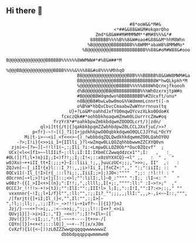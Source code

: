 ## Hi there 👋
```text                                                
                                               #8*ooW&&*M#&  
                                         <*##&&88&W&M#okqmrQho
                                  Zmd*&8&W##M#MMMWM**#M#8%%%&*#
                                88BBBBB%%%%B%%8&W#oao#&88&&M*hhM8Whn
                               %B@@@@@@@BBBBBBBB%%8WMM*abaW8%8MMWMo*
                             %B@@@@@@@@@BBBBBBBBBBBBB%%88&#oM#W88&#ooo
                            B@@@@@@@@@@@@@@BBBBBB%%%%%%8WWMWW#*#%8&W##*M
                           %@@@BB@@@@@@@@@@@@BBBB%%%%&%%%88&#o8%%%%MhhqO
                           BB@@@@@@@@@@@@@@@@@BBB%%%BBBBB%8&&WW8MWM#&a
                           BB@@@@B@@@@@@@BBBBBBBBBBBBBBB8W*hwQLkpkh*M
                           %@@@@@@@@@@@@@@BBBBB%%%%%888WhQcnxjfkoooh
                           d%B@@@@@@@@BB@BBBBBBBBBB%%%WhOzxrxjtpW#o
                           #B@@@@BBWdqmdwo%BBBBBBBBB%#ZUcxft/unu*
                           n8B@@B8#bwLwbw0mo&%%WdmmmLcnnrt([-n
                           o%B%W*hbQxCbvcCmaabwZwWYnrrnnux(tq
                        U}+?Lo&M*oahhdJxfYO0mqwQYcvzXLko0Odo#X
                     fcxczQk##*oohbbkhoaqwmZmwm0LUurrrcZmw#oq
                  frzYrX*#*oahkbpwZmbkbdqwmZOOOOLcrt/)|zdn/
             ql>i]tt{/t|{]qakbkbpqmZZwbhbdpwZ0LCCLJXxfjuC/>>?
          p<fr}-~!~[(]_?1|1+jpdkhkpwO0OqbkkdqwmO0QLCJJYYuL*OcYY
       Mi|t-i>~~<i]_<f<<<>~{)_!wbbbdqZQLQwdkhkdqwmmZO0LQahOY0U
    -?>;I!i}{<>>ii_1+{IIlli_}?l<wZmqw0LLQOZqhhbbwwmZZCXYQ0vn
  zjn)<~[?>~][~!!l!1(~,:;Ili_?i:<LmpwOLLOZ0Ob**Ouc0ZQzvf"  ; 
 UCx|<l<<]f1>~~llIIif~;:ll;iI:II:IXbmCCZwwqddzcx1"";I:   ,   :_
#OL(]|?l;l+)n}iI;;I<)f?!;;I;:I!<;::x0zUYXXCQ}~<l" ,,   :  " ,  " 
w0JXu)~++iII_tt+I:;;;+}~I::liii_!;,,}uuczUC<;;;,">>>;, II"  ,:   :
ZQJvn[~-[_iII!{x}l:::I_?!:,,;i>!Ii_I,]fnCZ+:",," ":;":iiII; ::  "  
0QCv11(-Il_[!I>[r{_:::l?i;:,,IiiI;;>];)JO<:""""  ";;: :!l:!! : "     
dOcrnn[~+l;>]!i<]j[]::;<>l;"":lilI:,l]~O_:"""" ":I;, :lI~<: "    "  
w00z?-{{[_>II<+>[(n};":I!!;,",;llll;,I[+;:,"""":ll:" :I~>!>;"  ,"   
0CCCJr_!!!!>-+!>{tJ);"":IlI:"":;III!l>_l;I;,"::I!I,"":I?:<>;:;," ""  
 vxxnnnr{~!I;;l+1/f}l"",:ll:"",:;;Ii?_"";;;,,;llI:",,,>-,i<~~I::,""",
 /|fxrjt({]+iI;Il_(}<,"",Il:"",:;I>[~ ",!l;:;ll;:,,:;:I?:~_~>!!!i~+1vf?~-][{1}?}nJ
 Jzj/}-~~<+?~>i;,,:<-~>>i;,":;;;l!::I<+?_<>ii
 QUvj1}[]->i>iI;:,"I}_~<<!:":;I!?<Il>~[[
 JUv({}]?-~iI;;:,":t[-~~~+----]t+>>-/[
 CQYn|[}]+<+<!;:::lO|]_~~+--?[|x/xJ0m
 CvXzf){1({<~[))zL0ZZZwwqpqqqqwwwwwwwZ
                     dbbbdpqqppqwmmmwm0 
```


<!--
**swirik/swirik** is a ✨ _special_ ✨ repository because its `README.md` (this file) appears on your GitHub profile.

Here are some ideas to get you started:

- 🔭 I’m currently working on ...
- 🌱 I’m currently learning ...
- 👯 I’m looking to collaborate on ...
- 🤔 I’m looking for help with ...
- 💬 Ask me about ...
- 📫 How to reach me: ...
- 😄 Pronouns: ...
- ⚡ Fun fact: ...
-->
